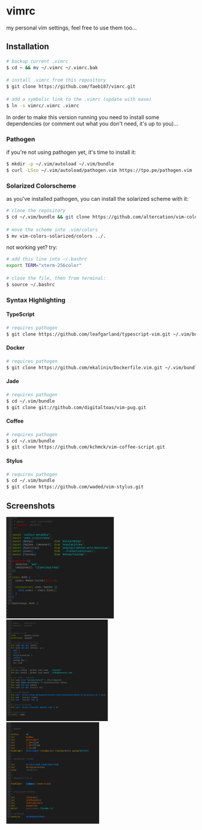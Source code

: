 # vimrc

my personal vim settings, feel free to use them too...

## Installation

```bash
# backup current .vimrc
$ cd ~ && mv ~/.vimrc ~/.vimrc.bak

# install .vimrc from this repository
$ git clone https://github.com/faeb187/vimrc.git

# add a symbolic link to the .vimrc (update with ease)
$ ln -s vimrc/.vimrc .vimrc
```

In order to make this version running you need to install some dependencies
(or comment out what you don't need, it's up to you)...

### Pathogen

if you're not using pathogen yet, it's time to install it:

```bash
$ mkdir -p ~/.vim/autoload ~/.vim/bundle 
$ curl -LSso ~/.vim/autoload/pathogen.vim https://tpo.pe/pathogen.vim
```

### Solarized Colorscheme

as you've installed pathogen, you can install the solarized scheme with it:

```bash
# clone the repository
$ cd ~/.vim/bundle && git clone https://github.com/altercation/vim-colors-solarized.git

# move the scheme into .vim/colors
$ mv vim-colors-solarized/colors ../.
```

not working yet? try:

```bash
# add this line into ~/.bashrc
export TERM="xterm-256color"

# close the file, then from terminal:
$ source ~/.bashrc
```

### Syntax Highlighting

#### TypeScript

```bash
# requires pathogen
$ git clone https://github.com/leafgarland/typescript-vim.git ~/.vim/bundle/typescript-vim
```

#### Docker

```bash
# requires pathogen
$ git clone https://github.com/ekalinin/Dockerfile.vim.git ~/.vim/bundle/Dockerfile
```

#### Jade

```bash
# requires pathogen
$ cd ~/.vim/bundle
$ git clone git://github.com/digitaltoas/vim-pug.git
```

#### Coffee

```bash
# requires pathogen
$ cd ~/.vim/bundle
$ git clone https://github.com/kchmck/vim-coffee-script.git
```

#### Stylus

```bash
# requires pathogen
$ cd ~/.vim/bundle
$ git clone https://github.com/waded/vim-stylus.git
```

## Screenshots

<img src="examples/typescript.png" height="270">
<img src="examples/docker.png" height="270">
<img src="examples/vimrc.png" height="270">
